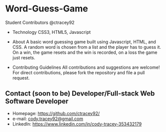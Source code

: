 # Word-Guess-Game

Student Contributors
@ctracey92

* Technology
 CSS3, HTML5, Javascript

* About
A basic word guessing game built using Javascript, HTML, and CSS. A random word is chosen from a list and the player has to guess it. On a win, the game resets and the win is recorded, on a loss the game just resets.


* Contributing Guidelines
All contributions and suggestions are welcome! For direct contributions, please fork the repository and file a pull request.

## Contact \(soon to be\) Developer/Full-stack Web Software Developer
* Homepage: https://github.com/ctracey92/
* e-mail: cody.tracey92@gmail.com
* LinkedIn: https://www.linkedin.com/in/cody-tracey-353432179
